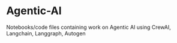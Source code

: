 # Agentic-AI
Notebooks/code files containing work on Agentic AI using CrewAI, Langchain, Langgraph, Autogen
